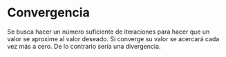 

# Convergencia

Se busca hacer un número suficiente de iteraciones para hacer que un valor se aproxime al valor deseado. Si converge su valor se acercará cada vez más a cero. De lo contrario sería una divergencia.

<!--stackedit_data:
eyJoaXN0b3J5IjpbNDMxNzQ0OTg2XX0=
-->